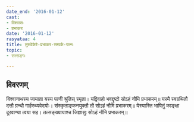 ```yaml
---
date_end: '2016-01-12'
cast:
- विश्वासः
- प्रभाकरः
date: '2016-01-12'
rasyataa: 4
title: तुरुवेकेरे-प्रभाकर-सम्पर्क-यत्नः
topic:
- सत्सङ्गः

---
```


## विवरणम्
विश्वानाथस्य जामाता यस्य पत्नी श्रुतिस् स्मृता।
यद्विवाहो भवद्दृष्टो सोऽहं नौमि प्रभाकरम्॥
​​यस्मै स्वग्रथितौ दत्तौ ग्रन्थौ गार्हस्थ्यवेदयोः।
संस्कृताङ्कनयुक्तौ तौ सोऽहं नौमि प्रभाकरम्॥
​येस्यास्ति भाषितुं काङ्क्षा दूरवाण्या त्वया सह।
तत्सङ्ख्यायाश्च जिज्ञासुः सोऽहं नौमि प्रभाकरम्॥ 

